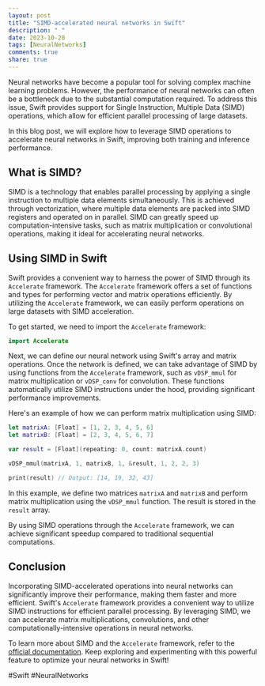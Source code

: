 ```yaml
---
layout: post
title: "SIMD-accelerated neural networks in Swift"
description: " "
date: 2023-10-20
tags: [NeuralNetworks]
comments: true
share: true
---
```


Neural networks have become a popular tool for solving complex machine learning problems. However, the performance of neural networks can often be a bottleneck due to the substantial computation required. To address this issue, Swift provides support for Single Instruction, Multiple Data (SIMD) operations, which allow for efficient parallel processing of large datasets.

In this blog post, we will explore how to leverage SIMD operations to accelerate neural networks in Swift, improving both training and inference performance.

## What is SIMD?

SIMD is a technology that enables parallel processing by applying a single instruction to multiple data elements simultaneously. This is achieved through vectorization, where multiple data elements are packed into SIMD registers and operated on in parallel. SIMD can greatly speed up computation-intensive tasks, such as matrix multiplication or convolutional operations, making it ideal for accelerating neural networks.

## Using SIMD in Swift

Swift provides a convenient way to harness the power of SIMD through its `Accelerate` framework. The `Accelerate` framework offers a set of functions and types for performing vector and matrix operations efficiently. By utilizing the `Accelerate` framework, we can easily perform operations on large datasets with SIMD acceleration.

To get started, we need to import the `Accelerate` framework:

```swift
import Accelerate
```

Next, we can define our neural network using Swift's array and matrix operations. Once the network is defined, we can take advantage of SIMD by using functions from the `Accelerate` framework, such as `vDSP_mmul` for matrix multiplication or `vDSP_conv` for convolution. These functions automatically utilize SIMD instructions under the hood, providing significant performance improvements.

Here's an example of how we can perform matrix multiplication using SIMD:

```swift
let matrixA: [Float] = [1, 2, 3, 4, 5, 6]
let matrixB: [Float] = [2, 3, 4, 5, 6, 7]

var result = [Float](repeating: 0, count: matrixA.count)

vDSP_mmul(matrixA, 1, matrixB, 1, &result, 1, 2, 2, 3)

print(result) // Output: [14, 19, 32, 43]
```

In this example, we define two matrices `matrixA` and `matrixB` and perform matrix multiplication using the `vDSP_mmul` function. The result is stored in the `result` array.

By using SIMD operations through the `Accelerate` framework, we can achieve significant speedup compared to traditional sequential computations.

## Conclusion

Incorporating SIMD-accelerated operations into neural networks can significantly improve their performance, making them faster and more efficient. Swift's `Accelerate` framework provides a convenient way to utilize SIMD instructions for efficient parallel processing. By leveraging SIMD, we can accelerate matrix multiplications, convolutions, and other computationally-intensive operations in neural networks.

To learn more about SIMD and the `Accelerate` framework, refer to the [official documentation](https://developer.apple.com/documentation/accelerate). Keep exploring and experimenting with this powerful feature to optimize your neural networks in Swift!

\#Swift #NeuralNetworks
